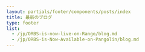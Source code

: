 ```yaml
---
layout: partials/footer/components/posts/index
title: 最新のブログ
type: footer
list:
  - /jp/ORBS-is-now-live-on-Rango/blog.md
  - /jp/ORBS-is-Now-Available-on-Pangolin/blog.md
---
```

